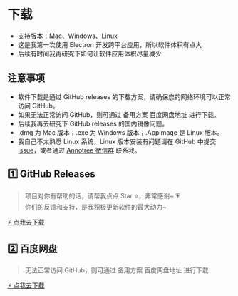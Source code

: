 # 下载

- 支持版本：Mac、Windows、Linux
- 这是我第一次使用 Electron 开发跨平台应用，所以软件体积有点大
- 后续有时间我再研究下如何让软件应用体积尽量减少

## 注意事项

- 软件下载是通过 GitHub releases 的下载方案，请确保您的网络环境可以正常访问 GitHub。
- 如果无法正常访问 GitHub，则可通过 备用方案 百度网盘地址 进行下载。
- 后续我再去研究下 GitHub releases 的国内镜像问题。
- .dmg 为 Mac 版本；.exe 为 Windows 版本；.AppImage 是 Linux 版本。
- 我自己不太熟悉 Linux 系统，Linux 版本安装有问题请在 GitHub 中提交 [Issue](https://github.com/itchaox/annotree/issues)，或者通过 [Annotree 微信群](/feedback.md) 联系我。

## 1️⃣ GitHub Releases

> 项目对你有帮助的话，请帮我点点 Star ⭐️，非常感谢~ 💗  
> 你们的反馈和支持，是我积极更新软件的最大动力~

[⚡️ 点我去下载](https://github.com/itchaox/annotree)

## 2️⃣ 百度网盘

> 无法正常访问 GitHub，则可通过 备用方案 百度网盘地址 进行下载

[⚡️ 点我去下载](https://pan.baidu.com/s/1eWDBFOgJefqUnx4E5Y9hVw?pwd=anno)
